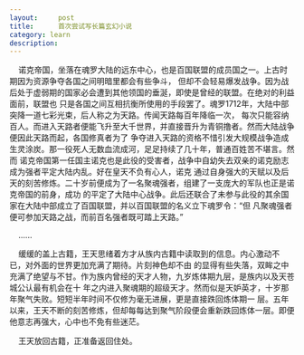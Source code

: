 ```yaml
---
layout:     post
title:      首次尝试写长篇玄幻小说
category: learn
description:
---
```


&nbsp;&nbsp;&nbsp;&nbsp;诺克帝国，坐落在魂罗大陆的远东中心，也是百国联盟的成员国之一。上古时期因为资源争夺各国之间明暗里都会有些争斗，
但却不会轻易爆发战争。因为战后处于虚弱期的国家必会遭到其他领国的垂涎，即使是曾经的联盟。在绝对的利益面前，联盟也
只是各国之间互相抗衡所使用的手段罢了。魂罗1712年，大陆中部突降一道七彩光束，后人称之为天路。传闻天路每百年降临一次，
每次只能容纳百人。而进入天路者便能飞升至大千世界，并直接晋升为青铜撸者。然而大陆战争便因此天路而起，各国修真者为了
争夺进入天路的资格不惜引发大规模战争造成生灵涂炭。那一役死人无数血流成河，足足持续了几十年，普通百姓苦不堪言。然而
诺克帝国第一任国主诺克也是此役的受害者，战争中自幼失去双亲的诺克励志成为强者平定大陆内乱。好在皇天不负有心人，诺克
通过自身强大的天赋以及后天的刻苦修炼。二十岁前便成为了一名聚魂强者，组建了一支庞大的军队也正是诺克帝国的前身，成功
的平定了大陆中心战争。此后还联合了未参与此役的其余国家在大陆中部成立了百国联盟，并以百国联盟的名义立下魂罗令：“但
凡聚魂强者便可参加天路之战，而前百名强者既可踏上天路。”

&nbsp;&nbsp;&nbsp;&nbsp;......
  
&nbsp;&nbsp;&nbsp;&nbsp;缓缓的盖上古籍，王天思绪着方才从族内古籍中读取到的信息。内心激动不已，对外面的世界更加充满了期待。片刻神色却不由
的显得有些失落，双眸之中充满了绝望与不甘。作为族内曾经的天才人物，九岁炼体期九层，是族内以及天苍城公认最有机会在十
年之内进入聚魂期的超级天才。然而似是天妒英才，十岁那年聚气失败。短短半年时间不仅修为毫无进展，更是直接跌回炼体期一
层。五年以来，王天不断的刻苦修炼，但却每每达到聚气阶段便会重新跌回炼体一层。即便他意志再强大，心中也不免有些迷茫。

&nbsp;&nbsp;&nbsp;&nbsp;王天放回古籍，正准备返回住处。
